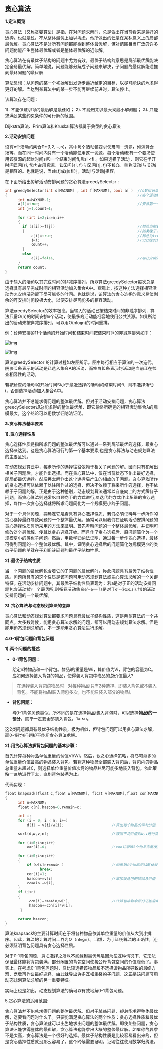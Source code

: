 ## [贪心算法](https://www.cnblogs.com/biyeymyhjob/archive/2012/07/31/2616926.html)

 

**1.定义概览**

贪心算法（又称贪婪算法）是指，在对问题求解时，总是做出在当前看来是最好的选择。也就是说，不从整体最优上加以考虑，他所做出的仅是在某种意义上的局部最优解。贪心算法不是对所有问题都能得到整体最优解，但对范围相当广泛的许多问题他能产生整体最优解或者是整体最优解的近似解。

贪心算法在有最优子结构的问题中尤为有效。最优子结构的意思是局部最优解能决定全局最优解。简单地说，问题能够分解成子问题来解决，子问题的最优解能递推到最终问题的最优解

算法思想：从问题的某一个初始解出发逐步逼近给定的目标，以尽可能快的地求得更好的解。当达到某算法中的某一步不能再继续前进时，算法停止。

该算法存在问题：

1). 不能保证求得的最后解是最佳的；
2). 不能用来求最大或最小解问题；
3). 只能求满足某些约束条件的可行解的范围。

 Dijkstra算法、Prim算法和Kruskal算法都属于典型的贪心算法

 

**2.活动安排问题**

设有n个活动的集合E={1,2,…,n}，其中每个活动都要求使用同一资源，如演讲会场等，而在同一时间内只有一个活动能使用这一资源。每个活动i都有一个要求使用该资源的起始时间si和一个结束时间fi,且si <fi 。如果选择了活动i，则它在半开时间区间[si, fi)内占用资源。若区间[si, fi)与区间[sj, fj)不相交，则称活动i与活动j是相容的。也就是说，当si≥fj或sj≥fi时，活动i与活动j相容。 

 

在下面所给出的解活动安排问题的贪心算法greedySelector :

```go
int greedySelector(int s[MAXNUM] , int f[MAXNUM], bool a[])  //s数组记录着相应活动开始时间，f数组记录着相应活动结束时间
{                                                            //各个活动按结束时间的非减序排列 
      int n=MAXNUM-1;
      a[1]=true;                                             //安排第一个活动
      int j=1,count=1;

      for (int i=2;i<=n;i++)
      {
        if (s[i]>=f[j])                                      //检验当前最早结束的活动的开始时间是否晚于前一个活动的结束结束时间
        {                                                    //如果晚于，则表示两个活动相互兼容
            a[i]=true;                                       //标记为true，表示已经安排
            j=i;                                             //记已经安排活动的个数
            count++;
        }
        else 
            a[i]=false;                                      //与已安排活动不兼容，标记此活动未安排
      }
      return count;
}
```

   由于输入的活动以其完成时间的非减序排列，所以算法greedySelector每次总是选择具有最早完成时间的相容活动加入集合A中。直观上，按这种方法选择相容活动为未安排活动留下尽可能多的时间。也就是说，该算法的贪心选择的意义是使剩余的可安排时间段极大化，以便安排尽可能多的相容活动。

   算法greedySelector的效率极高。当输入的活动已按结束时间的非减序排列，算法只需O(n)的时间安排n个活动，使最多的活动能相容地使用公共资源。如果所给出的活动未按非减序排列，可以用O(nlogn)的时间重排。

例：设待安排的11个活动的开始时间和结束时间按结束时间的非减序排列如下：

![img](https://pic002.cnblogs.com/images/2012/426620/2012073113562228.jpg)

![img](https://pic002.cnblogs.com/images/2012/426620/2012073113575543.jpg)

 

 

 

 

算法greedySelector 的计算过程如左图所示。图中每行相应于算法的一次迭代。阴影长条表示的活动是已选入集合A的活动，而空白长条表示的活动是当前正在检查相容性的活动。

 

   若被检查的活动i的开始时间Si小于最近选择的活动j的结束时间fi，则不选择活动i，否则选择活动i加入集合A中。

   贪心算法并不总能求得问题的整体最优解。但对于活动安排问题，贪心算法greedySelector却总能求得的整体最优解，即它最终所确定的相容活动集合A的规模最大。这个结论可以用数学归纳法证明。



**3.贪心算法基本要素**

**1).贪心选择性质**

贪心选择性质是指所求问题的整体最优解可以通过一系列局部最优的选择，即贪心选择来达到。这是贪心算法可行的第一个基本要素,也是贪心算法与动态规划算法的主要区别。

在动态规划算法中，每步所作的选择往往依赖于相关子问题的解。因而只有在解出相关子问题后，才能作出选择。而在贪心算法中，仅在当前状态下作出最好选择，即局部最优选择。然后再去解作出这个选择后产生的相应的子问题。贪心算法所作的贪心选择可以依赖于以往所作过的选择，但决不依赖于将来所作的选择，也不依赖于子问题的解。正是由于这种差别，动态规划算法通常以自底向上的方式解各子问题，而贪心算法则通常以自顶向下的方式进行,以迭代的方式作出相继的贪心选择，每作一次贪心选择就将所求问题简化为一个规模更小的子问题。

对于一个具体问题，要确定它是否具有贪心选择性质，我们必须证明每一步所作的贪心选择最终导致问题的一个整体最优解。通常可以用我们在证明活动安排问题的贪心选择性质时所采用的方法来证明。首先考察问题的一个整体最优解，并证明可修改这个最优解，使其以贪心选择开始。而且作了贪心选择后，原问题简化为一个规模更小的类似子问题。然后，用数学归纳法证明，通过每一步作贪心选择，最终可得到问题的一个整体最优解。其中，证明贪心选择后的问题简化为规模更小的类似子问题的关键在于利用该问题的最优子结构性质。

 

**2).最优子结构性质**

当一个问题的最优解包含着它的子问题的最优解时，称此问题具有最优子结构性质。问题所具有的这个性质是该问题可用动态规划算法或贪心算法求解的一个关键特征。在活动安排问题中，其最优子结构性质表现为：若a是对于正的活动安排问题包含活动1的一个最优解,则相容活动集合a’=a—{1}是对于e’={i∈e:si≥f1}的活动安排问题的一个最优解。

 

**3).贪心算法与动态规划算法的差异**

贪心算法和动态规划算法都要求问题具有最优子结构性质，这是两类算法的一个共同点。大多数时候，能用贪心算法求解的问题，都可以用动态规划算法求解。但是能用动态规划求解的，不一定能用贪心算法进行求解。

 

**4.0-1背包问题和背包问题**

 

**1).两个问题的描述**

- **0-1背包问题：**

   给定n种物品和一个背包。物品i的重量是Wi，其价值为Vi，背包的容量为C。应如何选择装入背包的物品，使得装入背包中物品的总价值最大?

>    在选择装入背包的物品时，对每种物品i只有2种选择，即装入背包或不装入背包。不能将物品i装入背包多次，也不能只装入部分的物品i。

- **背包问题：**

   与0-1背包问题类似，所不同的是在选择物品i装入背包时，可以选择**物品i的一部分**，而不一定要全部装入背包，1≤i≤n。

这2类问题都具有最优子结构性质，极为相似，但背包问题可以用贪心算法求解，而0-1背包问题却不能用贪心算法求解。

 

**2).用贪心算法解背包问题的基本步骤：**

   首先计算每种物品单位重量的价值Vi/Wi，然后，依贪心选择策略，将尽可能多的单位重量价值最高的物品装入背包。若将这种物品全部装入背包后，背包内的物品总重量未超过C，则选择单位重量价值次高的物品并尽可能多地装入背包。依此策略一直地进行下去，直到背包装满为止。

代码实现：

```go
float knapsack(float c,float w[MAXNUM], float v[MAXNUM],float con[MAXNUM])
{
      int n=MAXNUM;
      float d[n],hascon=0,remain=c;

      int i;
      for (i = 0; i < n; i++) 
          d[i] = v[i]/w[i];                      //算出每个物品的平均价值

      sort(d,w,v,n);                             //按照平均价值对w,v进行排列，详细代码略

      for (i=0;i<n;i++)
          con[i]=0;                              //con记录第i个物品完整度，如果为0，未装入，如果为1整体装入 0，1之间装入部分

      for (i=0;i<n;i++) 
      {
          if (w[i]>remain )                      //如果第i个物品无法整体装进保 则跳出循环
                break;
          con[i]=1;
          hascon+=v[i]                           //累加装进包的物品总价值
          remain-=w[i];                          
      }
      if (i<n)
      {
           con[i]=remain/w[i];                   //计算包中剩余部分还能容纳多少价值 
           hascon+=con[i]*v[i];
       }

      return hascon;                             
}
```


   算法knapsack的主要计算时间在于将各种物品依其单位重量的价值从大到小排序。因此，算法的计算时间上界为O（nlogn）。当然，为了证明算法的正确性，还必须证明背包问题具有贪心选择性质。

   对于0-1背包问题，贪心选择之所以不能得到最优解是因为在这种情况下，它无法保证最终能将背包装满，部分闲置的背包空间使每公斤背包空间的价值降低了。事实上，在考虑0-1背包问题时，应比较选择该物品和不选择该物品所导致的最终方案，然后再作出最好选择。由此就导出许多互相重叠的子问题。这正是该问题可用动态规划算法求解的另一重要特征。

   实际上也是如此，动态规划算法的确可以有效地解0-1背包问题。


5.贪心算法的适用范围:

贪心算法并不能总求得问题的整体最优解。但对于某些问题，却总能求得整体最优解，这要看问题时什么了。只要能满足贪心算法的两个性质：贪心选择性质和最优子结构性质，贪心算法就可以出色地求出问题的整体最优解。即使某些问题，贪心算法不能求得整体的最优解，贪心算法也能求出大概的整体最优解。如果你的要求不是太高，贪心算法是一个很好的选择。最优子结构性质是比较容易看出来的，但是贪心选择性质就没那么容易了，这个时候需要证明。证明往往使用数学归纳法。



